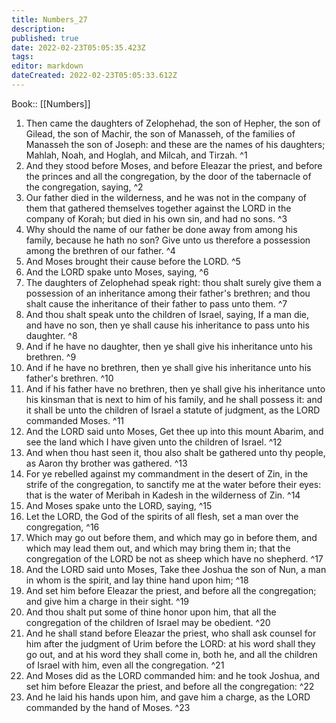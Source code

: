 ```yaml
---
title: Numbers_27
description: 
published: true
date: 2022-02-23T05:05:35.423Z
tags: 
editor: markdown
dateCreated: 2022-02-23T05:05:33.612Z
---
```


 Book:: [[Numbers]]
 1. Then came the daughters of Zelophehad, the son of Hepher, the son of Gilead, the son of Machir, the son of Manasseh, of the families of Manasseh the son of Joseph: and these are the names of his daughters; Mahlah, Noah, and Hoglah, and Milcah, and Tirzah. ^1
 2. And they stood before Moses, and before Eleazar the priest, and before the princes and all the congregation, by the door of the tabernacle of the congregation, saying, ^2
 3. Our father died in the wilderness, and he was not in the company of them that gathered themselves together against the LORD in the company of Korah; but died in his own sin, and had no sons. ^3
 4. Why should the name of our father be done away from among his family, because he hath no son? Give unto us therefore a possession among the brethren of our father. ^4
 5. And Moses brought their cause before the LORD. ^5
 6. And the LORD spake unto Moses, saying, ^6
 7. The daughters of Zelophehad speak right: thou shalt surely give them a possession of an inheritance among their father's brethren; and thou shalt cause the inheritance of their father to pass unto them. ^7
 8. And thou shalt speak unto the children of Israel, saying, If a man die, and have no son, then ye shall cause his inheritance to pass unto his daughter. ^8
 9. And if he have no daughter, then ye shall give his inheritance unto his brethren. ^9
 10. And if he have no brethren, then ye shall give his inheritance unto his father's brethren. ^10
 11. And if his father have no brethren, then ye shall give his inheritance unto his kinsman that is next to him of his family, and he shall possess it: and it shall be unto the children of Israel a statute of judgment, as the LORD commanded Moses. ^11
 12. And the LORD said unto Moses, Get thee up into this mount Abarim, and see the land which I have given unto the children of Israel. ^12
 13. And when thou hast seen it, thou also shalt be gathered unto thy people, as Aaron thy brother was gathered. ^13
 14. For ye rebelled against my commandment in the desert of Zin, in the strife of the congregation, to sanctify me at the water before their eyes: that is the water of Meribah in Kadesh in the wilderness of Zin. ^14
 15. And Moses spake unto the LORD, saying, ^15
 16. Let the LORD, the God of the spirits of all flesh, set a man over the congregation, ^16
 17. Which may go out before them, and which may go in before them, and which may lead them out, and which may bring them in; that the congregation of the LORD be not as sheep which have no shepherd. ^17
 18. And the LORD said unto Moses, Take thee Joshua the son of Nun, a man in whom is the spirit, and lay thine hand upon him; ^18
 19. And set him before Eleazar the priest, and before all the congregation; and give him a charge in their sight. ^19
 20. And thou shalt put some of thine honor upon him, that all the congregation of the children of Israel may be obedient. ^20
 21. And he shall stand before Eleazar the priest, who shall ask counsel for him after the judgment of Urim before the LORD: at his word shall they go out, and at his word they shall come in, both he, and all the children of Israel with him, even all the congregation. ^21
 22. And Moses did as the LORD commanded him: and he took Joshua, and set him before Eleazar the priest, and before all the congregation: ^22
 23. And he laid his hands upon him, and gave him a charge, as the LORD commanded by the hand of Moses. ^23
